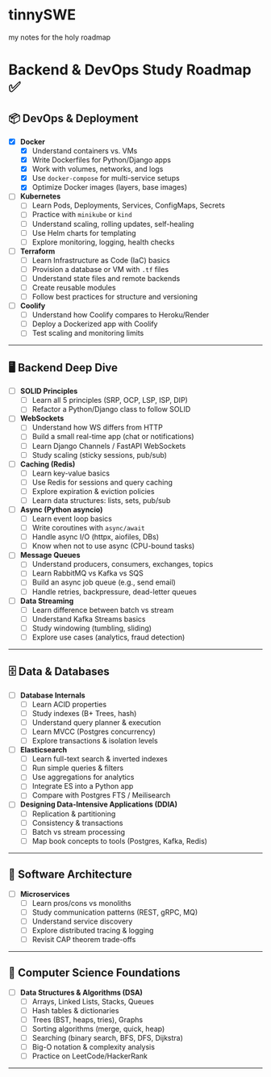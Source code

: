 # tinnySWE
my notes for the holy roadmap 

# Backend & DevOps Study Roadmap ✅



## 📦 DevOps & Deployment

- [x] **Docker**
  - [x] Understand containers vs. VMs
  - [x] Write Dockerfiles for Python/Django apps
  - [x] Work with volumes, networks, and logs
  - [x] Use `docker-compose` for multi-service setups
  - [x] Optimize Docker images (layers, base images)

- [ ] **Kubernetes**
  - [ ] Learn Pods, Deployments, Services, ConfigMaps, Secrets
  - [ ] Practice with `minikube` or `kind`
  - [ ] Understand scaling, rolling updates, self-healing
  - [ ] Use Helm charts for templating
  - [ ] Explore monitoring, logging, health checks

- [ ] **Terraform**
  - [ ] Learn Infrastructure as Code (IaC) basics
  - [ ] Provision a database or VM with `.tf` files
  - [ ] Understand state files and remote backends
  - [ ] Create reusable modules
  - [ ] Follow best practices for structure and versioning

- [ ] **Coolify**
  - [ ] Understand how Coolify compares to Heroku/Render
  - [ ] Deploy a Dockerized app with Coolify
  - [ ] Test scaling and monitoring limits

---

## 🖥️ Backend Deep Dive

- [ ] **SOLID Principles**
  - [ ] Learn all 5 principles (SRP, OCP, LSP, ISP, DIP)
  - [ ] Refactor a Python/Django class to follow SOLID

- [ ] **WebSockets**
  - [ ] Understand how WS differs from HTTP
  - [ ] Build a small real-time app (chat or notifications)
  - [ ] Learn Django Channels / FastAPI WebSockets
  - [ ] Study scaling (sticky sessions, pub/sub)

- [ ] **Caching (Redis)**
  - [ ] Learn key-value basics
  - [ ] Use Redis for sessions and query caching
  - [ ] Explore expiration & eviction policies
  - [ ] Learn data structures: lists, sets, pub/sub

- [ ] **Async (Python asyncio)**
  - [ ] Learn event loop basics
  - [ ] Write coroutines with `async/await`
  - [ ] Handle async I/O (httpx, aiofiles, DBs)
  - [ ] Know when not to use async (CPU-bound tasks)

- [ ] **Message Queues**
  - [ ] Understand producers, consumers, exchanges, topics
  - [ ] Learn RabbitMQ vs Kafka vs SQS
  - [ ] Build an async job queue (e.g., send email)
  - [ ] Handle retries, backpressure, dead-letter queues

- [ ] **Data Streaming**
  - [ ] Learn difference between batch vs stream
  - [ ] Understand Kafka Streams basics
  - [ ] Study windowing (tumbling, sliding)
  - [ ] Explore use cases (analytics, fraud detection)

---

## 🗄️ Data & Databases

- [ ] **Database Internals**
  - [ ] Learn ACID properties
  - [ ] Study indexes (B+ Trees, hash)
  - [ ] Understand query planner & execution
  - [ ] Learn MVCC (Postgres concurrency)
  - [ ] Explore transactions & isolation levels

- [ ] **Elasticsearch**
  - [ ] Learn full-text search & inverted indexes
  - [ ] Run simple queries & filters
  - [ ] Use aggregations for analytics
  - [ ] Integrate ES into a Python app
  - [ ] Compare with Postgres FTS / Meilisearch

- [ ] **Designing Data-Intensive Applications (DDIA)**
  - [ ] Replication & partitioning
  - [ ] Consistency & transactions
  - [ ] Batch vs stream processing
  - [ ] Map book concepts to tools (Postgres, Kafka, Redis)

---

## 🧩 Software Architecture

- [ ] **Microservices**
  - [ ] Learn pros/cons vs monoliths
  - [ ] Study communication patterns (REST, gRPC, MQ)
  - [ ] Understand service discovery
  - [ ] Explore distributed tracing & logging
  - [ ] Revisit CAP theorem trade-offs

---

## 🔢 Computer Science Foundations

- [ ] **Data Structures & Algorithms (DSA)**
  - [ ] Arrays, Linked Lists, Stacks, Queues
  - [ ] Hash tables & dictionaries
  - [ ] Trees (BST, heaps, tries), Graphs
  - [ ] Sorting algorithms (merge, quick, heap)
  - [ ] Searching (binary search, BFS, DFS, Dijkstra)
  - [ ] Big-O notation & complexity analysis
  - [ ] Practice on LeetCode/HackerRank

---



